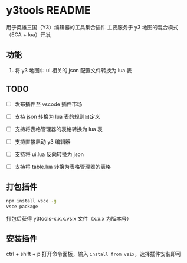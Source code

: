# y3tools README

用于英雄三国（Y3）编辑器的工具集合插件
主要服务于 y3 地图的混合模式（ECA + lua）开发

## 功能

1. 将 y3 地图中 ui 相关的 json 配置文件转换为 lua 表

## TODO

- [ ] 发布插件至 vscode 插件市场
- [ ] 支持 json 转换为 lua 表的规则自定义
- [ ] 支持将表格管理器的表格转换为 lua 表
- [ ] 支持直接启动 y3 编辑器
- [ ] 支持将 ui.lua 反向转换为 json
- [ ] 支持将 table.lua 转换为表格管理器的表格


## 打包插件

```bash
npm install vsce -g
vsce package
```
打包后获得 y3tools-x.x.x.vsix 文件（x.x.x 为版本号）

## 安装插件

ctrl + shift + p 打开命令面板，输入 `install from vsix`，选择插件安装即可